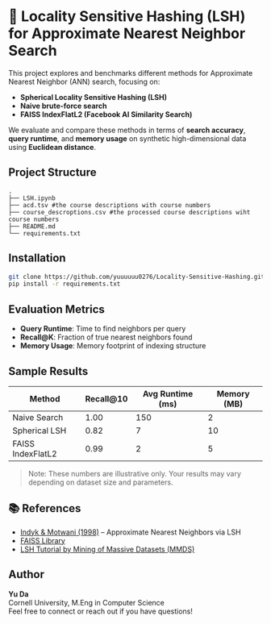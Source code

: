 # 📌 Locality Sensitive Hashing (LSH) for Approximate Nearest Neighbor Search

This project explores and benchmarks different methods for Approximate Nearest Neighbor (ANN) search, focusing on:

- **Spherical Locality Sensitive Hashing (LSH)**
- **Naive brute-force search**
- **FAISS IndexFlatL2 (Facebook AI Similarity Search)**

We evaluate and compare these methods in terms of **search accuracy**, **query runtime**, and **memory usage** on synthetic high-dimensional data using **Euclidean distance**.

## Project Structure

```
.
├── LSH.ipynb
├── acd.tsv #the course descriptions with course numbers
├── course_descroptions.csv #the processed course descriptions wiht course numbers
├── README.md
└── requirements.txt
```

## Installation

```bash
git clone https://github.com/yuuuuuu0276/Locality-Sensitive-Hashing.git
pip install -r requirements.txt
```


## Evaluation Metrics

- **Query Runtime**: Time to find neighbors per query  
- **Recall@K**: Fraction of true nearest neighbors found  
- **Memory Usage**: Memory footprint of indexing structure

## Sample Results

| Method           | Recall@10 | Avg Runtime (ms) | Memory (MB) |
|------------------|-----------|------------------|-------------|
| Naive Search     | 1.00      | 150              | 2           |
| Spherical LSH    | 0.82      | 7                | 10          |
| FAISS IndexFlatL2| 0.99      | 2                | 5           |

> Note: These numbers are illustrative only. Your results may vary depending on dataset size and parameters.

## 📚 References

- [Indyk & Motwani (1998)](https://dl.acm.org/doi/10.1145/276698.276876) – Approximate Nearest Neighbors via LSH  
- [FAISS Library](https://github.com/facebookresearch/faiss)  
- [LSH Tutorial by Mining of Massive Datasets (MMDS)](http://www.mmds.org/)

## Author

**Yu Da**  
Cornell University, M.Eng in Computer Science  
Feel free to connect or reach out if you have questions!





